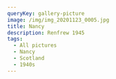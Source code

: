 ```yaml
---
queryKey: gallery-picture
image: /img/img_20201123_0005.jpg
title: Nancy
description: Renfrew 1945
tags:
  - All pictures
  - Nancy
  - Scotland
  - 1940s
---
```

